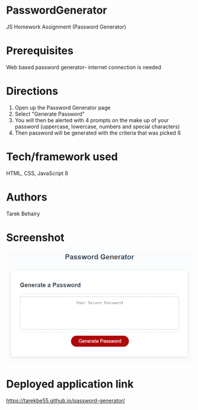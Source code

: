 # PasswordGenerator
JS Homework Assignment (Password Generator)

# Prerequisites 
Web based password generator- internet connection is needed

# Directions
1. Open up the Password Generator page
2. Select "Generate Password" 
3. You will then be alerted with 4 prompts on the make up of your password (uppercase, lowercase, numbers and special characters)
4. Then password will be generated with the criteria that was picked
ß
# Tech/framework used
HTML, CSS, JavaScript 
ß
# Authors
Tarek Behairy

# Screenshot
![Image of PG](assets/03-javascript-homework-demo.png)

# Deployed application link

https://tarekbe55.github.io/password-generator/
